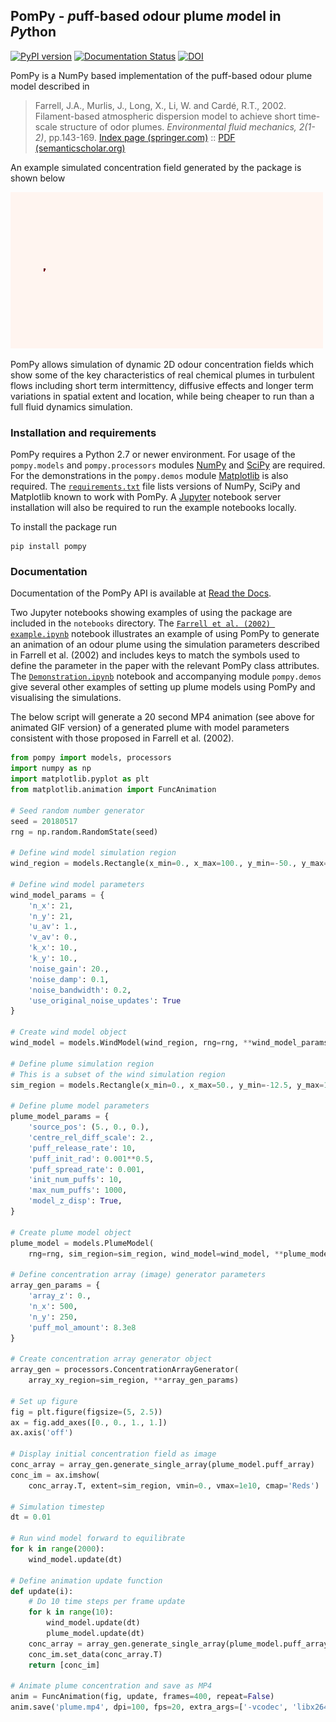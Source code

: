 ## PomPy - *p*uff-based *o*dour plume *m*odel in *Py*thon

[![PyPI version](https://badge.fury.io/py/pompy.svg)](https://badge.fury.io/py/pompy)
[![Documentation Status](https://readthedocs.org/projects/pompy-docs/badge/?version=latest)](https://pompy-docs.readthedocs.io/en/latest/?badge=latest)
[![DOI](https://zenodo.org/badge/46521199.svg)](https://zenodo.org/badge/latestdoi/46521199)


PomPy is a NumPy based implementation of the puff-based odour plume model described in 

> Farrell, J.A., Murlis, J., Long, X., Li, W. and Cardé, R.T., 2002.
> Filament-based atmospheric dispersion model to achieve short time-scale
> structure of odor plumes. *Environmental fluid mechanics, 2(1-2)*, pp.143-169.
> [Index page (springer.com)](https://link.springer.com/article/10.1023/A:1016283702837) :: [PDF (semanticscholar.org)](https://pdfs.semanticscholar.org/7197/d905b0d6e8cd490f78a893fc266af9a4d901.pdf)

An example simulated concentration field generated by the package is shown below

![Plume model animation](plume.gif "Plume model animation example.")

PomPy allows simulation of dynamic 2D odour concentration fields which show some of the key characteristics of real chemical plumes in turbulent flows including short term intermittency, diffusive effects and longer term variations in spatial extent and location, while being cheaper to run than a full fluid dynamics simulation.

### Installation and requirements

PomPy requires a Python 2.7 or newer environment. For usage of the `pompy.models` and `pompy.processors` modules [NumPy](http://www.numpy.org/) and [SciPy](https://scipy.org/scipylib/index.html) are required. For the demonstrations in the `pompy.demos` module [Matplotlib](https://matplotlib.org/) is also required. The [`requirements.txt`](requirements.txt) file lists versions of NumPy, SciPy and Matplotlib known to work with PomPy. A [Jupyter](https://matplotlib.org/) notebook server installation will also be required to run the example notebooks locally.

To install the package run

```
pip install pompy
```

### Documentation

Documentation of the PomPy API is available at [Read the Docs](https://pompy-docs.readthedocs.io/en/latest/).

Two Jupyter notebooks showing examples of using the package are included in the `notebooks` directory. The [`Farrell et al. (2002) example.ipynb`](https://nbviewer.jupyter.org/github/InsectRobotics/pompy/blob/master/notebooks/Farrell%20et%20al.%20%282002%29%20example.ipynb) notebook illustrates an example of using PomPy to generate an animation of an odour plume using the simulation parameters described in Farrell et al. (2002) and includes keys to match the symbols used to define the parameter in the paper with the relevant PomPy class attributes. The [`Demonstration.ipynb`](https://nbviewer.jupyter.org/github/InsectRobotics/pompy/blob/master/notebooks/Demonstrations.ipynb) notebook and accompanying module `pompy.demos` give several other examples of setting up plume models using PomPy and visualising the simulations.

The below script will generate a 20 second MP4 animation (see above for animated GIF version) of a generated plume with model parameters consistent with those proposed in Farrell et al. (2002).

```python
from pompy import models, processors
import numpy as np
import matplotlib.pyplot as plt
from matplotlib.animation import FuncAnimation

# Seed random number generator
seed = 20180517
rng = np.random.RandomState(seed)

# Define wind model simulation region
wind_region = models.Rectangle(x_min=0., x_max=100., y_min=-50., y_max=50.)

# Define wind model parameters
wind_model_params = { 
    'n_x': 21,
    'n_y': 21,
    'u_av': 1.,
    'v_av': 0.,
    'k_x': 10.,
    'k_y': 10.,
    'noise_gain': 20.,
    'noise_damp': 0.1,
    'noise_bandwidth': 0.2,
    'use_original_noise_updates': True
}

# Create wind model object
wind_model = models.WindModel(wind_region, rng=rng, **wind_model_params)

# Define plume simulation region
# This is a subset of the wind simulation region
sim_region = models.Rectangle(x_min=0., x_max=50., y_min=-12.5, y_max=12.5)

# Define plume model parameters
plume_model_params = {
    'source_pos': (5., 0., 0.),
    'centre_rel_diff_scale': 2.,
    'puff_release_rate': 10,
    'puff_init_rad': 0.001**0.5,
    'puff_spread_rate': 0.001,
    'init_num_puffs': 10,
    'max_num_puffs': 1000,
    'model_z_disp': True,
}

# Create plume model object
plume_model = models.PlumeModel(
    rng=rng, sim_region=sim_region, wind_model=wind_model, **plume_model_params)

# Define concentration array (image) generator parameters
array_gen_params = {
    'array_z': 0.,
    'n_x': 500,
    'n_y': 250,
    'puff_mol_amount': 8.3e8
}

# Create concentration array generator object
array_gen = processors.ConcentrationArrayGenerator(
    array_xy_region=sim_region, **array_gen_params)
    
# Set up figure
fig = plt.figure(figsize=(5, 2.5))
ax = fig.add_axes([0., 0., 1., 1.])
ax.axis('off')

# Display initial concentration field as image
conc_array = array_gen.generate_single_array(plume_model.puff_array)
conc_im = ax.imshow(
    conc_array.T, extent=sim_region, vmin=0., vmax=1e10, cmap='Reds')

# Simulation timestep
dt = 0.01

# Run wind model forward to equilibrate
for k in range(2000):
    wind_model.update(dt)

# Define animation update function
def update(i):
    # Do 10 time steps per frame update
    for k in range(10):
        wind_model.update(dt)
        plume_model.update(dt)
    conc_array = array_gen.generate_single_array(plume_model.puff_array)
    conc_im.set_data(conc_array.T)
    return [conc_im]

# Animate plume concentration and save as MP4
anim = FuncAnimation(fig, update, frames=400, repeat=False)
anim.save('plume.mp4', dpi=100, fps=20, extra_args=['-vcodec', 'libx264'])
```
